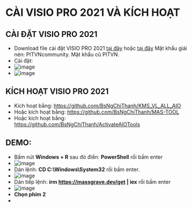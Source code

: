 # CÀI VISIO PRO 2021 VÀ KÍCH HOẠT #
## CÀI ĐẶT VISIO PRO 2021 ##
  - Download file cài đặt VISIO PRO 2021 [tại đây](https://bsthanh-my.sharepoint.com/:u:/g/personal/0914678254_bsthanh_onmicrosoft_com/EadSBg8kL2hOqLQOUrREuOABInqNEN__4EY9YRxX67Pskg?e=9R2aDZ) hoặc [tại đây](https://drive.google.com/file/d/1OhuFlPOj3mM_g-Rvmwv1u9Dh2-KXGtGe/view) Mật khẩu giải nén: PITVNcommunity. Mật khẩu cũ PITVN.
  - Cài đặt:
  - ![image](https://github.com/BsNgChiThanh/Cai-visio-pro2021-va-kich-hoat/assets/82578024/11960dc7-7f94-4c4f-ad7c-a2b1b3791e93)
  - ![image](https://github.com/BsNgChiThanh/Cai-visio-pro2021-va-kich-hoat/assets/82578024/33cd0cb1-3a76-4819-9d00-b031002cc9e1)



## KÍCH HOẠT VISIO PRO 2021 ##
  - Kích hoạt bằng: https://github.com/BsNgChiThanh/KMS_VL_ALL_AIO
  - Hoặc kích hoạt bằng: https://github.com/BsNgChiThanh/MAS-TOOL
  - Hoặc kích hoạt bằng: https://github.com/BsNgChiThanh/ActivateAIOTools

## DEMO: ##
- Bấm nút **Windows + R** sau đó điền: **PowerShell** rồi bấm enter
- ![image](https://github.com/BsNgChiThanh/Cai-visio-pro2021-va-kich-hoat/assets/82578024/266088a7-95bb-4e10-b450-f6045bf91cbe)
- Dán lệnh: **CD C:\Windows\System32** rồi bấm enter.
- ![image](https://github.com/BsNgChiThanh/Cai-visio-pro2021-va-kich-hoat/assets/82578024/95e48928-ab6f-4298-a533-57f483c13e98)
- Dán tiếp lệnh: **irm https://massgrave.dev/get | iex** rồi bấm enter
- ![image](https://github.com/BsNgChiThanh/Cai-visio-pro2021-va-kich-hoat/assets/82578024/3b7607cb-b071-4142-a306-434cf703ff8d)
- **Chọn phím 2**
- 








